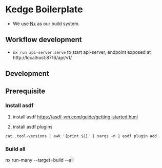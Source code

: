 # Kedge Boilerplate

- We use [Nx](./README_NX.md) as our build system.

## Workflow development
- `nx run api-server:serve` to start api-server, endpoint exposed at http://localhost:8716/api/v1/

## Development

## Prerequisite

### Install asdf
1. install asdf
https://asdf-vm.com/guide/getting-started.html

2. install asdf plugins
```
cat .tool-versions | awk '{print $1}' | xargs -n 1 asdf plugin add
```

### Build all
nx run-many --target=build --all


